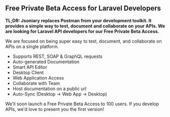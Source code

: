 ## Free Private Beta Access for Laravel Developers

**TL;DR: Jsoniary replaces Postman from your development toolkit. It provides a simple way to test, document and collaborate on your APIs. We are looking for Laravel API developers for our Free Private Beta Access.**

We are focused on being super easy to test, document, and collaborate on APIs on a single platform.

- Supports REST, SOAP & GraphQL requests
- Auto-generated Documentation
- Smart API Editor
- Desktop Client
- Web Application Access
- Collaborate with Team
- Host documentation on a public url
- Auto-Sync (Desktop -> Web App -> Desktop)

We'll soon launch a Free Private Beta Access to 100 users. If you develop APIs, we'd love to present you the first version!
